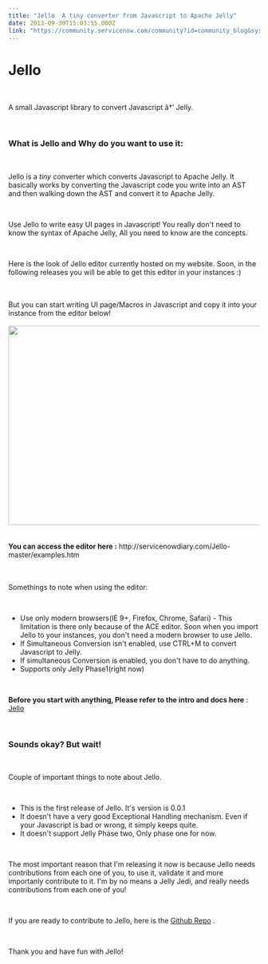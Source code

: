 ```yaml
---
title: "Jello  A tiny converter from Javascript to Apache Jelly"
date: 2013-09-30T15:03:55.000Z
link: "https://community.servicenow.com/community?id=community_blog&sys_id=8a7d2269dbd0dbc01dcaf3231f9619a5"
---
```

<p><h1 id="jello">Jello</h1><br /><p>A small Javascript library to convert Javascript â†’ Jelly.</p><br /><h3 id="what-is-jello-and-why-do-you-have-to-use-it"><b>What is Jello and Why do you want to use it:</b></h3><br /><p>Jello is a <em>tiny</em> converter which converts Javascript to Apache Jelly. It basically works by converting the Javascript code you write into an AST and then walking down the AST and convert it to Apache Jelly.</p><br /><p>Use Jello to write easy UI pages in Javascript! You really don't need to know the syntax of Apache Jelly, All you need to know are the concepts.</p><br /><p>Here is the look of Jello editor currently hosted on my website. Soon, in the following releases you will be able to get this editor in your instances :)</p><br /><br />But you can start writing UI page/Macros in Javascript and copy it into your instance from the editor below!<br /><br /><a href="http://servicenowdiary.com/Jello-master/examples.htm"><img height="400" width="635" src="http://community.servicenow.com/files/editor.jpg" /></a><br /><br /><br /><b>You can access the editor here :</b> http://servicenowdiary.com/Jello-master/examples.htm <br /><br /><br /><p>Somethings to note when using the editor:</p><br /><ul><li>Use only modern browsers(IE 9+, Firefox, Chrome, Safari) - This limitation is there only because of the ACE editor. Soon when you import Jello to your instances, you don't need a modern browser to use Jello.</li><li>If Simultaneous Conversion isn't enabled, use CTRL+M to convert Javascript to Jelly.</li><li>If simultaneous Conversion is enabled, you don't have to do anything.</li><li>Supports only Jelly Phase1(right now)</li></ul><br /><p><strong>Before you start with anything, Please refer to the intro and docs here</strong> : <a title="rvicenowdiary.com/Jello-master/index.html" href="http://servicenowdiary.com/Jello-master/index.html">Jello</a></p><br /><h3 id="sounds-okay-but-wait"><b>Sounds okay? But wait!</b></h3><br /><p>Couple of important things to note about Jello.</p><br /><ul><li>This is the first release of Jello. It's version is 0.0.1</li><li>It doesn't have a very good Exceptional Handling mechanism. Even if your Javascript is bad or wrong, it simply keeps quite.</li><li>It doesn't support Jelly Phase two, Only phase one for now.</li></ul><br /><p>The most important reason that I'm releasing it now is because Jello needs contributions from each one of you, to use it, validate it and more importanly contribute to it. I'm by no means a Jelly Jedi, and really needs contributions from each one of you!</p><br /><p>If you are ready to contribute to Jello, here is the <a title="ithub.com/abhididdigi/Jello/tree/master/Jello-master" href="https://github.com/abhididdigi/Jello/tree/master/Jello-master">Github Repo</a> .</p><br /><p>Thank you and have fun with Jello!</p></p>